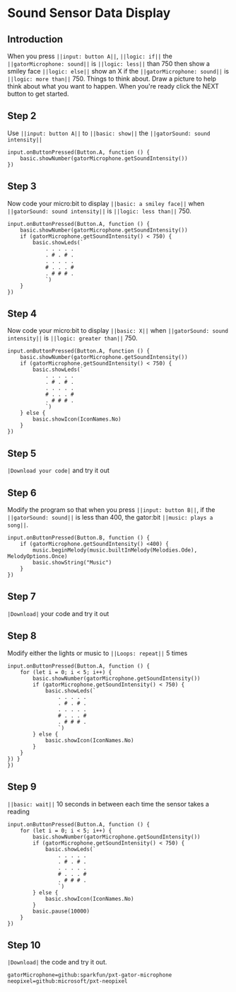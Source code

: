 # Sound Sensor Data Display

## Introduction
When you press ``||input: button A||``, ``||logic: if||`` the ``||gatorMicrophone: sound||`` is ``||logic: less||`` than 750 then show a smiley face ``||logic: else||`` show an X if the ``||gatorMicrophone: sound||`` is ``||logic: more than||`` 750. Things to think about. Draw a picture to help think about what you want to happen. When you're ready click the NEXT button to get started.

## Step 2 
Use ``||input: button A||`` to ``||basic: show||`` the ``||gatorSound: sound intensity||``

```blocks
input.onButtonPressed(Button.A, function () {
    basic.showNumber(gatorMicrophone.getSoundIntensity())
})
```

## Step 3
Now code your micro:bit to display ``||basic: a smiley face||`` when  ``||gatorSound: sound intensity||`` 
is ``||logic: less than||`` 750.

```blocks
input.onButtonPressed(Button.A, function () {
    basic.showNumber(gatorMicrophone.getSoundIntensity())
    if (gatorMicrophone.getSoundIntensity() < 750) {
        basic.showLeds(`
            . . . . .
            . # . # .
            . . . . .
            # . . . #
            . # # # .
            `)
    }
})
```

## Step 4
Now code your micro:bit to display ``||basic: X||`` when  ``||gatorSound: sound intensity||`` 
is ``||logic: greater than||`` 750. 


```blocks
input.onButtonPressed(Button.A, function () {
    basic.showNumber(gatorMicrophone.getSoundIntensity())
    if (gatorMicrophone.getSoundIntensity() < 750) {
        basic.showLeds(`
            . . . . .
            . # . # .
            . . . . .
            # . . . #
            . # # # .
            `)
    } else {
        basic.showIcon(IconNames.No)
    }
})

```
## Step 5
``|Download your code|`` and try it out

## Step 6
Modify the program so that when you press ``||input: button B||``, 
if the ``||gatorSound: sound||`` is less than 400, 
the gator:bit ``||music: plays a song||``. 

```blocks
input.onButtonPressed(Button.B, function () {
    if (gatorMicrophone.getSoundIntensity() <400) {
        music.beginMelody(music.builtInMelody(Melodies.Ode), MelodyOptions.Once)
        basic.showString("Music")
    }
})
```

## Step 7
``|Download|`` your code and try it out

## Step 8
Modify either the lights or music to ``||Loops: repeat||`` 5 times

```blocks
input.onButtonPressed(Button.A, function () {
    for (let i = 0; i < 5; i++) {
        basic.showNumber(gatorMicrophone.getSoundIntensity())
        if (gatorMicrophone.getSoundIntensity() < 750) {
            basic.showLeds(`
                . . . . .
                . # . # .
                . . . . .
                # . . . #
                . # # # .
                `)
        } else {
            basic.showIcon(IconNames.No)
        }
    }
}) }
})
```

## Step 9
``||basic: wait||`` 10 seconds in between each time the sensor takes a reading
```blocks
input.onButtonPressed(Button.A, function () {
    for (let i = 0; i < 5; i++) {
        basic.showNumber(gatorMicrophone.getSoundIntensity())
        if (gatorMicrophone.getSoundIntensity() < 750) {
            basic.showLeds(`
                . . . . .
                . # . # .
                . . . . .
                # . . . #
                . # # # .
                `)
        } else {
            basic.showIcon(IconNames.No)
        }
        basic.pause(10000)
    }
})
```
## Step 10
``|Download|`` the code and try it out.


```package
gatorMicrophone=github:sparkfun/pxt-gator-microphone
neopixel=github:microsoft/pxt-neopixel
```




